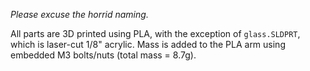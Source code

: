 *Please excuse the horrid naming.*

All parts are 3D printed using PLA, with the exception of `glass.SLDPRT`, which is laser-cut 1/8" acrylic. Mass is added to the PLA arm using embedded M3 bolts/nuts (total mass = 8.7g).